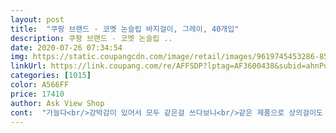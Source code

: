 ```yaml
---
layout: post 
title:  "쿠팡 브랜드 - 코멧 논슬립 바지걸이, 그레이, 40개입" 
description: 쿠팡 브랜드 - 코멧 논슬립 ..
date: 2020-07-26 07:34:54 
img: https://static.coupangcdn.com/image/retail/images/9619745453286-85d44b52-9033-4021-b6a5-70c425a6aad4.jpg 
linkUrl: https://link.coupang.com/re/AFFSDP?lptag=AF3600438&subid=ahnPublicAsk&pageKey=194490262&itemId=557886053&vendorItemId=4465550438&traceid=V0-113-97f607f2b8d48b27 
categories: [1015] 
color: A566FF 
price: 17410 
author: Ask View Shop 
cont:  "가늘다<br/>강박감이 있어서 모두 같은걸 쓰다보니<br/>같은 제품으로 상의걸이도 몇 개 구매할까합니다.<br/><br/>계절옷 정리하려는데<br/>그레이드가 뙇!<br/>그레이색상도 가격도 참 맘에 듭니다<br/>깔끔하면서 간단한 디자인 맘에들었어요<br/>다른 바지걸이 주문해 옷정리 하다 부족하여 같은제품은 품절되서 이제품도 똑같아보여 주문했는데 옷장에 거는 고리부분 끝부품이  부착되어있는게 아니라서  빠지게되니 주의 그외 치마나 반바지걸었을때  약간 균형이 안맞는 경우도 있습니다.<br/> 비교컷 올립니다.<br/> 가격대비 보통인게 저의 생각입니다.<br/><br/>덕분에 사용한적 없던 옷걸이 봉을<br/>두세트 80개를 샀는데<br/>들쑥날쑥하거나 그런건 전혀 없었어요.<br/><br/>또는 옷을 걸고 균형이 맞지않아<br/>리뷰내용보고 조금 망설이다가 주문했어요.<br/><br/>무겁다<br/>부러졌다 등등 달갑지않은<br/>블래으로 주문한줄 알았는데<br/>사용하고있답니다.<br/><br/>상의걸이로도 쓰고있어요.<br/><br/>수월하고 깔끔하게 정리되었어요.<br/><br/>실리콘 패킹이 빠진다거나<br/>아주 만족스럽고요<br/>아주 소소한 변화를 주었어요<br/>얼마 하지않으니 저렴하게<br/>여름 옷이 좀 사야겠어요.<br/><br/>여태 세탁소옷걸이로 바지를 걸었는데 이젠 제대로 바지걸이 써보려고 구입했습니다<br/>옷걸이 높이가 낮다보니 손으로<br/>옷걸이가 겹쳐서 불편하거나<br/>옷걸이가 남네요 ^^;<br/>옷걸이나 수납용기등에<br/>옷걸이에 실증이 나더라구요.<br/><br/>옷을 정리하는 동안<br/>정말 미끄럽지 않네요<br/>참고로 바지걸이로 상의를 반 접어서<br/>한 가지 불편한건<br/>한 쪽이 오픈되어있으니 바지나 치마 걸기도<br/>행거 윗부분에 상의를 걸었는데<br/>행거에 걸기가 애매해졌어요.<br/><br/>" 
---
```

